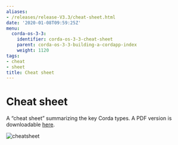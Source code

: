 ```yaml
---
aliases:
- /releases/release-V3.3/cheat-sheet.html
date: '2020-01-08T09:59:25Z'
menu:
  corda-os-3-3:
    identifier: corda-os-3-3-cheat-sheet
    parent: corda-os-3-3-building-a-cordapp-index
    weight: 1120
tags:
- cheat
- sheet
title: Cheat sheet
---
```



# Cheat sheet

A “cheat sheet” summarizing the key Corda types. A PDF version is downloadable [here](/en/pdf/corda-cheat-sheet.pdf).

![cheatsheet](/en/images/cheatsheet.jpg "cheatsheet")

